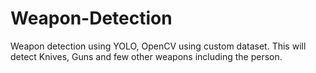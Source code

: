 # Weapon-Detection
Weapon detection using YOLO, OpenCV using custom dataset. 
This will detect Knives, Guns and few other weapons including the person.
